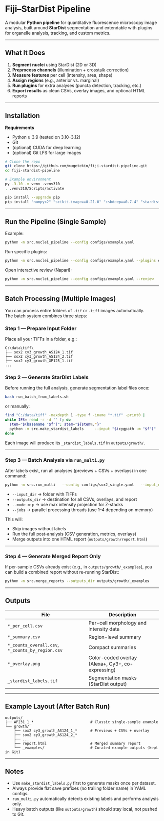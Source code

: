 # Fiji–StarDist Pipeline

A modular **Python pipeline** for quantitative fluorescence microscopy image analysis, built around **StarDist** segmentation and extendable with plugins for organelle analysis, tracking, and custom metrics.

---

## What It Does
1. **Segment nuclei** using StarDist (2D or 3D)
2. **Preprocess channels** (illumination + crosstalk correction)
3. **Measure features** per cell (intensity, area, shape)
4. **Assign regions** (e.g., anterior vs. marginal)
5. **Run plugins** for extra analyses (puncta detection, tracking, etc.)
6. **Export results** as clean CSVs, overlay images, and optional HTML reports

---

## Installation

**Requirements**
- Python ≥ 3.9 (tested on 3.10–3.12)
- Git
- (optional) CUDA for deep learning
- (optional) Git LFS for large images

```bash
# Clone the repo
git clone https://github.com/mugetekin/fiji-stardist-pipeline.git
cd fiji-stardist-pipeline

# Example environment
py -3.10 -m venv .venv310
. .venv310/Scripts/activate

pip install --upgrade pip
pip install "numpy<2" "scikit-image==0.21.0" "csbdeep==0.7.4" "stardist==0.8.5"             tensorflow-cpu==2.10.1 tifffile matplotlib pyyaml pandas
```

---

## Run the Pipeline (Single Sample)

Example:
```bash
python -m src.nuclei_pipeline --config configs/example.yaml
```

Run specific plugins:
```bash
python -m src.nuclei_pipeline --config configs/example.yaml --plugins organelle_puncta timeseries_tracking
```

Open interactive review (Napari):
```bash
python -m src.nuclei_pipeline --config configs/example.yaml --review
```

---

## Batch Processing (Multiple Images)

You can process entire folders of `.tif` or `.tiff` images automatically.  
The batch system combines three steps:

### **Step 1 — Prepare Input Folder**
Place all your TIFFs in a folder, e.g.:
```
C:\data\tiff\
├── sox2 cy3_growth_AS124_1.tif
├── sox2 cy3_growth_AS124_2.tif
├── sox2 cy3_growth_GP125_1.tif
...
```

### **Step 2 — Generate StarDist Labels**

Before running the full analysis, generate segmentation label files once:

```bash
bash run_batch_from_labels.sh
```

or manually:

```bash
find "C:/data/tiff" -maxdepth 1 -type f -iname "*.tif" -print0 |
while IFS= read -r -d '' f; do
  stem="$(basename "$f")"; stem="${stem%.*}"
  python -m src.make_stardist_labels     --input "$(cygpath -m "$f")"     --output "C:/projects/fiji-stardist-pipeline/outputs/growth/${stem}_stardist_labels.tif"     --channel 0 --mode mip --prob_thresh 0.58 --nms_thresh 0.30
done
```

Each image will produce its `_stardist_labels.tif` in `outputs/growth/`.

---

### **Step 3 — Batch Analysis via `run_multi.py`**

After labels exist, run all analyses (previews + CSVs + overlays) in one command:

```bash
python -m src.run_multi   --config configs/sox2_single.yaml   --input_dir "C:/data/tiff"   --outputs_dir "C:/projects/fiji-stardist-pipeline/outputs/growth"   --mode mip   --jobs 1
```

- `--input_dir` → folder with TIFFs  
- `--outputs_dir` → destination for all CSVs, overlays, and report  
- `--mode mip` → use max intensity projection for Z-stacks  
- `--jobs` → parallel processing threads (use 1–4 depending on memory)

This will:
- Skip images without labels  
- Run the full post-analysis (CSV generation, metrics, overlays)  
- Merge outputs into one HTML report (`outputs/growth/report.html`)

---

### **Step 4 — Generate Merged Report Only**

If per-sample CSVs already exist (e.g., in `outputs/growth/_examples`), you can build a combined report without re-running StarDist:

```bash
python -m src.merge_reports --outputs_dir outputs/growth/_examples
```

---

## Outputs

| File | Description |
|------|--------------|
| `*_per_cell.csv` | Per-cell morphology and intensity data |
| `*_summary.csv` | Region-level summary |
| `*_counts_overall.csv`, `*_counts_by_region.csv` | Compact summaries |
| `*_overlay.png` | Color-coded overlay (Alexa+, Cy3+, co-expressing) |
| `_stardist_labels.tif` | Segmentation masks (StarDist output) |

---

## Example Layout (After Batch Run)

```
outputs/
├── AP231_1_*                          # Classic single-sample example
└── growth/
    ├── sox2 cy3_growth_AS124_1_*      # Previews + CSVs + overlay
    ├── sox2 cy3_growth_AS124_2_*
    ├── ...
    ├── report.html                    # Merged summary report
    └── _examples/                     # Curated example outputs (kept in Git)
```

---

## Notes 
- Use `make_stardist_labels.py` first to generate masks once per dataset.  
- Always provide flat save prefixes (no trailing folder name) in YAML configs.  
- `run_multi.py` automatically detects existing labels and performs analysis only.  
- Heavy batch outputs (like `outputs/growth`) should stay local, not pushed to Git.
